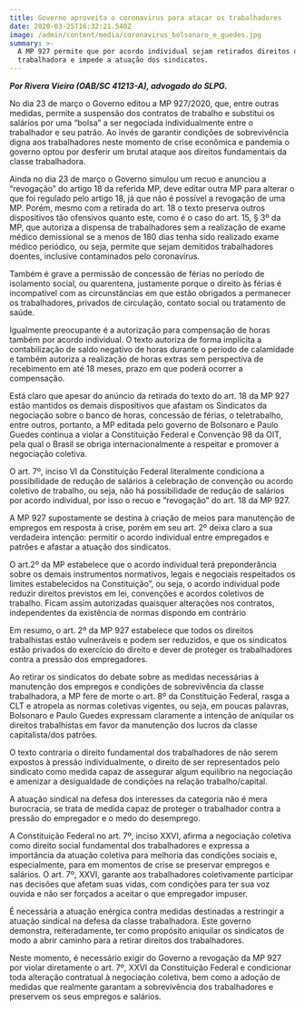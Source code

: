 ```yaml
---
title: Governo aproveita o coronavirus para atacar os trabalhadores
date: 2020-03-25T16:32:21.540Z
image: /admin/content/media/coronavirus_bolsonaro_e_guedes.jpg
summary: >-
  A MP 927 permite que por acordo individual sejam retirados direitos da classe
  trabalhadora e impede a atuação dos sindicatos.
---
```

_**Por Rivera Vieira (OAB/SC 41213-A), advogado do SLPG.**_

No dia 23 de março o Governo editou a MP 927/2020,  que, entre outras medidas, permite a  suspensão dos contratos de trabalho e substitui os salários por uma “bolsa” a ser negociada individualmente entre o trabalhador e seu patrão. Ao invés de garantir condições de sobrevivência digna aos trabalhadores neste momento de crise econômica e pandemia o governo optou por desferir um brutal ataque aos direitos fundamentais da classe trabalhadora.

Ainda no dia 23 de março o Governo simulou um recuo e anunciou a “revogação” do artigo 18 da referida MP, deve editar outra MP para alterar o que foi regulado pelo artigo 18, já que não é possível a revogação de uma MP. Porém, mesmo com a retirada do art. 18 o texto preserva outros dispositivos tão ofensivos quanto este, como é o caso do art. 15, § 3º da MP, que autoriza a dispensa de trabalhadores sem a realização de exame médico demissional se  a menos de 180 dias tenha sido realizado exame médico periódico, ou seja, permite que sejam demitidos trabalhadores doentes, inclusive contaminados pelo coronavírus.

Também é grave a permissão de concessão de férias no período de isolamento social, ou quarentena, justamente porque o direito às férias é incompatível com as circunstâncias em que estão obrigados a permanecer os trabalhadores, privados de circulação, contato social ou tratamento de saúde.

Igualmente preocupante é a autorização para compensação de horas também por acordo individual. O texto autoriza de forma implícita a contabilização de saldo negativo de horas durante o período de calamidade e também autoriza a realização de horas extras sem perspectiva de recebimento em até 18 meses, prazo em que poderá ocorrer a compensação.

Está claro que apesar do anúncio da retirada do texto do art. 18 da MP 927 estão mantidos os demais dispositivos que afastam os Sindicatos da negociação sobre o banco de horas, concessão de férias, o teletrabalho, entre outros, portanto, a MP editada pelo governo de Bolsonaro e Paulo Guedes continua a violar a Constituição Federal e Convenção 98 da OIT, pela qual o Brasil se obriga internacionalmente a respeitar e promover a negociação coletiva.

O art. 7º, inciso VI da Constituição Federal literalmente condiciona a possibilidade de redução de salários à celebração de convenção ou acordo coletivo de trabalho, ou seja, não há possibilidade de redução de salários por acordo individual, por isso o recuo e “revogação” do art. 18 da MP 927.

A MP 927 supostamente se destina à criação de meios para manutenção de empregos em resposta à crise, porém em seu art. 2º deixa claro a sua verdadeira intenção: permitir o acordo individual entre empregados e patrões e afastar a atuação dos sindicatos.

O art.2º da MP estabelece que o acordo individual terá preponderância sobre os demais instrumentos normativos, legais e negociais respeitados os limites estabelecidos na Constituição”, ou seja, o acordo individual pode reduzir direitos previstos em lei, convenções e acordos coletivos de trabalho. Ficam assim autorizadas quaisquer alterações nos contratos, independentes da existência de normas dispondo em contrário

Em resumo, o art. 2º da MP 927 estabelece que todos os direitos trabalhistas estão vulneráveis e podem ser reduzidos, e que os sindicatos estão privados do exercício do direito e dever de proteger os trabalhadores contra a pressão dos empregadores.  

Ao retirar os sindicatos do debate sobre as medidas necessárias à manutenção dos empregos e condições de sobrevivência da classe trabalhadora, a MP fere de morte o art. 8º da Constituição Federal, rasga a CLT e atropela as normas coletivas vigentes, ou seja, em poucas palavras, Bolsonaro e Paulo Guedes expressam claramente a intenção de aniquilar os direitos trabalhistas em favor da manutenção dos lucros da classe capitalista/dos patrões.

O texto contraria o direito fundamental dos trabalhadores de não serem expostos à pressão individualmente, o direito de ser representados pelo sindicato como medida capaz de assegurar algum equilíbrio na negociação e amenizar a desigualdade de condições na relação trabalho/capital.

A atuação sindical na defesa dos interesses da categoria não é mera burocracia, se trata de medida capaz de proteger o trabalhador contra a pressão do empregador e o medo do desemprego. 

A Constituição Federal no art. 7º, inciso XXVI, afirma a negociação coletiva como direito social fundamental dos trabalhadores e expressa a importância da atuação coletiva para melhoria das condições sociais e, especialmente, para em momentos de crise se preservar empregos e salários. O art. 7º, XXVI, garante aos trabalhadores coletivamente participar nas decisões que afetam suas vidas, com condições para ter sua voz ouvida e não ser forçados a aceitar o que empregador impuser.

É necessária a atuação enérgica contra medidas destinadas a restringir a atuação sindical na defesa da classe trabalhadora. Este governo demonstra, reiteradamente, ter como propósito aniquilar os sindicatos de modo a abrir caminho para a retirar direitos dos trabalhadores.

Neste momento, é necessário exigir do Governo a revogação da MP 927 por violar diretamente o art. 7º, XXVI da Constituição Federal e condicionar toda alteração contratual à negociação coletiva, bem como a adoção de medidas que realmente garantam a sobrevivência dos trabalhadores e preservem os seus empregos e salários.
